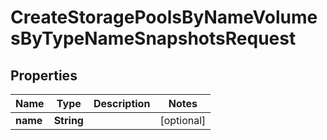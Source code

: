 

# CreateStoragePoolsByNameVolumesByTypeNameSnapshotsRequest

## Properties

Name | Type | Description | Notes
------------ | ------------- | ------------- | -------------
**name** | **String** |  |  [optional]



